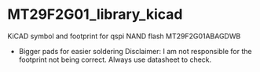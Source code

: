 # MT29F2G01_library_kicad
KiCAD symbol and footprint for qspi NAND flash MT29F2G01ABAGDWB
- Bigger pads for easier soldering
Disclaimer: I am not responsible for the footprint not being correct. Always use datasheet to check. 
